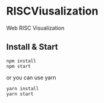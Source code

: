 # RISCViusalization
Web RISC Visualization

## Install & Start
```
npm install
npm start
```
or you can use yarn
```
yarn install
yarn start
```
